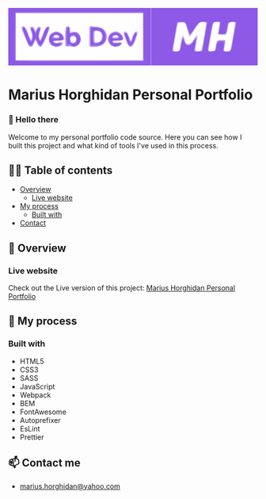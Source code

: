 <p text align="center">
    <img src="/src/img/logo.svg">
<p>

# Marius Horghidan Personal Portfolio

### 👋 Hello there 

Welcome to my personal portfolio code source. Here you can see how I built this project and what kind of tools I've used in this process.

## 👨‍💻 Table of contents

- [Overview](#-overview)
  - [Live website](#live-website)
- [My process](#-my-process)
  - [Built with](#built-with)
- [Contact](#-contact-me)

## 🔭 Overview

### Live website

Check out the Live version of this project: <a href="https://mariushorghidan.netlify.app/">Marius Horghidan Personal Portfolio<a>

## 🚀 My process

### Built with

- HTML5
- CSS3
- SASS
- JavaScript
- Webpack
- BEM
- FontAwesome
- Autoprefixer
- EsLint
- Prettier 


## 📫 Contact me 

- marius.horghidan@yahoo.com